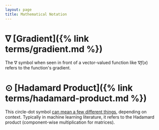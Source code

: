 ```yaml
---
layout: page
title: Mathematical Notation
---
```

# $\nabla$ [Gradient]({% link terms/gradient.md %})
The $\nabla$ symbol when seen in front of a vector-valued function
like $\nabla f(x)$ refers to the function's gradient.

# $\odot$ [Hadamard Product]({% link terms/hadamard-product.md %})
This circle-dot symbol [can mean a few different things][1], depending on context.
Typically in machine learning literature, it refers to the Hadamard product
(component-wise multiplication for matrices).

[1]: https://math.stackexchange.com/questions/815315/what-does-a-dot-in-a-circle-mean "What does a dot in a circle mean? Mathematics StackExchange"